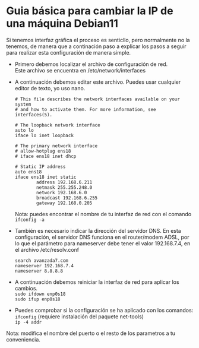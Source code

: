 # Guia básica para cambiar la IP de una máquina Debian11

Si tenemos interfaz gráfica el proceso es senticllo, pero normalmente no la tenemos, de manera que a continación paso a explicar los pasos a seguir para realizar esta configuración de manera simple.

* Primero debemos localizar el archivo de configuración de red.  
  Este archivo se encuentra en /etc/network/interfaces
* A continuación debemos editar este archivo. Puedes usar cualquier editor de texto, yo uso nano.  
  ```  
  # This file describes the network interfaces available on your system
  # and how to activate them. For more information, see interfaces(5).

  # The loopback network interface
  auto lo
  iface lo inet loopback

  # The primary network interface
  # allow-hotplug ens18
  # iface ens18 inet dhcp

  # Static IP address
  auto ens18
  iface ens18 inet static
          address 192.168.6.211
          netmask 255.255.248.0
          network 192.168.6.0
          broadcast 192.168.6.255
          gateway 192.168.0.205
  ```  
  Nota: puedes encontrar el nombre de tu interfaz de red con el comando ```ifconfig -a```
* También es necesario indicar la dirección del servidor DNS. En esta configuración, el servidor DNS funciona en el router/modem ADSL, por lo que el parámetro para nameserver debe tener el valor 192.168.7.4, en el archivo /etc/resolv.conf  
  ```
  search avanzada7.com
  nameserver 192.168.7.4
  nameserver 8.8.8.8
  ```
  
* A continuación debemos reiniciar la interfaz de red para aplicar los cambios.  
  ```sudo ifdown enp0s18```  
  ```sudo ifup enp0s18```  

* Puedes comprobar si la configuración se ha aplicado con los comandos:  
  ```ifconfig``` (requiere instalación del paquete net-tools)  
  ```ip -4 addr```

Nota: modifica el nombre del puerto o el resto de los parametros a tu conveniencia.